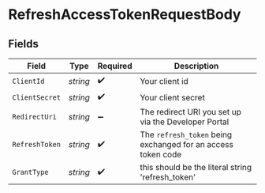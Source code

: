 # RefreshAccessTokenRequestBody


## Fields

| Field                                                        | Type                                                         | Required                                                     | Description                                                  |
| ------------------------------------------------------------ | ------------------------------------------------------------ | ------------------------------------------------------------ | ------------------------------------------------------------ |
| `ClientId`                                                   | *string*                                                     | :heavy_check_mark:                                           | Your client id                                               |
| `ClientSecret`                                               | *string*                                                     | :heavy_check_mark:                                           | Your client secret                                           |
| `RedirectUri`                                                | *string*                                                     | :heavy_minus_sign:                                           | The redirect URI you set up via the Developer Portal         |
| `RefreshToken`                                               | *string*                                                     | :heavy_check_mark:                                           | The `refresh_token` being exchanged for an access token code |
| `GrantType`                                                  | *string*                                                     | :heavy_check_mark:                                           | this should be the literal string 'refresh_token'            |